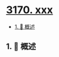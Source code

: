 # [3170. xxx](https://github.com/Tdahuyou/TNotes.leetcode/tree/main/notes/3170.%20xxx)

<!-- region:toc -->

- [1. 📝 概述](#1--概述)

<!-- endregion:toc -->

## 1. 📝 概述
